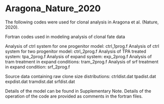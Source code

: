 # Aragona_Nature_2020
The following codes were used for clonal analysis in Aragona et al. (Nature, 2020).

Fortran codes used in modeling analysis of clonal fate data

Analysis of ctrl system for one progenitor model: ctrl_1prog.f
Analysis of ctrl system for two progenitor model: ctrl_2prog.f
Analysis of TPA treated system: tpa_2prog.f
Analysis of expand system: exp_2prog.f
Analysis of tram treatment in expand conditions: tram_2prog.f
Analysis of srf treatment in expand condition: srf_2prog.f

Source data containing raw clone size distributions:
ctrldist.dat
tpadist.dat
expdist.dat
tramdist.dat
srfdist.dat

Details of the model can be found in Supplementary Note. Details of the operation of the code are provided as comments in the fortran files.
